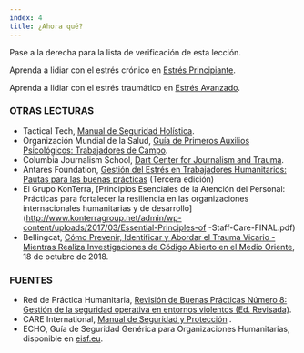 ```yaml
---
index: 4
title: ¿Ahora qué?
---
```

Pase a la derecha para la lista de verificación de esta lección.

Aprenda a lidiar con el estrés crónico en [Estrés Principiante](umbrella://stress/stress/beginner).

Aprenda a lidiar con el estrés traumático en [Estrés Avanzado](umbrella://stress/stress/advanced).

### OTRAS LECTURAS

*   Tactical Tech, [Manual de Seguridad Holística](https://holistic-security.tacticaltech.org/).
*   Organización Mundial de la Salud, [Guía de Primeros Auxilios Psicológicos: Trabajadores de Campo](http://apps.who.int/iris/bitstream/handle/10665/44615/9789241548205_eng.pdf;jsessionid=4E126E43D802F7A9743DF8B4ECAA8FD2?sequence=1).
*   Columbia Journalism School, [Dart Center for Journalism and Trauma](https://dartcenter.org/).
*   Antares Foundation, [Gestión del Estrés en Trabajadores Humanitarios: Pautas para las buenas prácticas](https://www.antaresfoundation.org/filestore/si/1164337/1/1167964/managing_stress_in_humanitarian_aid_workers_guidelines_for_good_practice.pdf) (Tercera edición)
*   El Grupo KonTerra, [Principios Esenciales de la Atención del Personal: Prácticas para fortalecer la resiliencia en las organizaciones internacionales humanitarias y de desarrollo](http://www.konterragroup.net/admin/wp-content/uploads/2017/03/Essential-Principles-of -Staff-Care-FINAL.pdf)
* Bellingcat, [Cómo Prevenir, Identificar y Abordar el Trauma Vicario - Mientras Realiza Investigaciones de Código Abierto en el Medio Oriente](https://www.bellingcat.com/resources/how-tos/2018/10/18/prevent-identify-address-vicarious-trauma-conducting-open-source-investigations-middle-east/), 18 de octubre de 2018.

### FUENTES

*   Red de Práctica Humanitaria, [Revisión de Buenas Prácticas Número 8: Gestión de la seguridad operativa en entornos violentos (Ed. Revisada)](http://odihpn.org/wp-content/uploads/2010/11/GPR_8_revised2.pdf).
*   CARE International, [Manual de Seguridad y Protección](https://www.eisf.eu/wp-content/uploads/2014/09/0614-Macpherson-2004-CARE-International-Safety-and-Security-Handbook.pdf) .
*   ECHO, Guía de Seguridad Genérica para Organizaciones Humanitarias, disponible en [eisf.eu](https://www.eisf.eu/library/generic-security-guide-for-humanitarian-organisations/).

